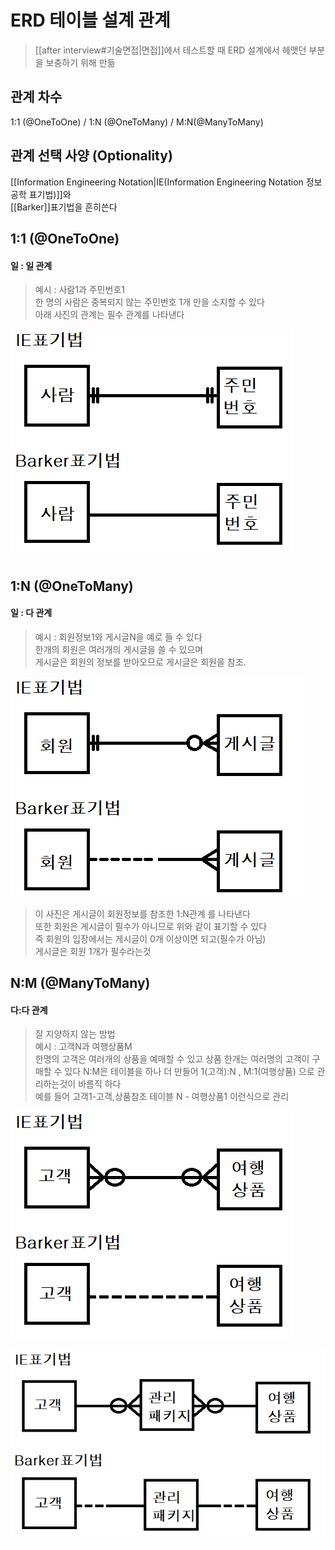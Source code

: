 
# ERD 테이블 설계 관계
> [[after interview#기술면접|면접]]에서 테스트할 때 ERD 설계에서 헤맷던 부분을 보충하기 위해 만듦  
> 
## 관계 차수
1:1 (@OneToOne) / 1:N (@OneToMany) / M:N(@ManyToMany)

## 관계 선택 사양 (Optionality) 

[[Information Engineering Notation|IE(Information Engineering Notation 정보공학 표기법)]]와  
[[Barker]]표기법을 흔히쓴다

## 1:1 (@OneToOne) 
#### 일 : 일 관계
> 예시 : 사람1과 주민번호1  
> 한 명의 사람은 중복되지 않는 주민번호 1개 만을 소지할 수 있다  
> 아래 사진의 관계는 필수 관계를 나타낸다

![1:N표기법](./img/11h.png)
## 1:N (@OneToMany)
#### 일 : 다 관계
> 예시 : 회원정보1와 게시글N을 예로 들 수 있다  
> 한개의 회원은 여러개의 게시글을 쓸 수 있으며  
> 게시글은 회원의 정보를 받아오므로 게시글은 회원을 참조.  


![1:N표기법](./img/1n.png)

> 이 사진은 게시글이 회원정보를 참조한 1:N관계 를 나타낸다  
> 또한 회원은 게시글이 필수가 아니므로 위와 같이 표기할 수 있다  
> 즉 회원의 입장에서는 게시글이 0개 이상이면 되고(필수가 아님)  
> 게시글은 회원 1개가 필수라는것

## N:M (@ManyToMany)
#### 다:다 관계
> 잘 지양하지 않는 방법  
> 예시 :  고객N과 여행상품M  
> 한명의 고객은 여러개의 상품을 예매할 수 있고 상품 한개는 여러명의 고객이 구매할 수 있다
> N:M은 테이블을 하나 더 만들어 1(고객):N , M:1(여행상품) 으로 관리하는것이 바름직 하다  
> 예를 들어 고객1-고객,상품참조 테이블 N - 여행상품1 이런식으로 관리 

![표기법](./img/NM.png)

![변경 후](./img/1NM1.png)